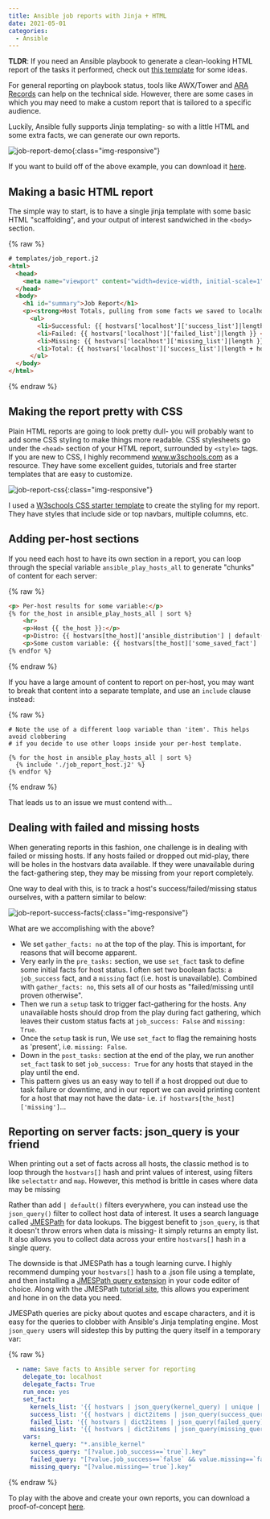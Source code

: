 ```yaml
---
title: Ansible job reports with Jinja + HTML
date: 2021-05-01
categories:
  - Ansible
---
```


**TLDR**: If you need an Ansible playbook to generate a clean-looking HTML report of the tasks it performed, check out [this template](https://github.com/jwkenney/ansible-job-report) for some ideas.

For general reporting on playbook status, tools like AWX/Tower and [ARA Records](https://ara.recordsansible.org/) can help on the technical side. However, there are some cases in which you may need to make a custom report that is tailored to a specific audience.

Luckily, Ansible fully supports Jinja templating- so with a little HTML and some extra facts, we can generate our own reports.

![job-report-demo](/assets/images/2021-05-01-html-reports-ansible.gif){:class="img-responsive"}

If you want to build off of the above example, you can download it [here](https://github.com/jwkenney/ansible-job-report).

## Making a basic HTML report

The simple way to start, is to have a single jinja template with some basic HTML "scaffolding", and your output of interest sandwiched in the `<body>` section. 

{% raw %}
```html
# templates/job_report.j2
<html>
  <head>
    <meta name="viewport" content="width=device-width, initial-scale=1">
  </head>
  <body>
    <h1 id="summary">Job Report</h1>
    <p><strong>Host Totals, pulling from some facts we saved to localhost:</strong></p>
      <ul>
        <li>Successful: {{ hostvars['localhost']['success_list']|length }} </li>
        <li>Failed: {{ hostvars['localhost']['failed_list']|length }} </li>
        <li>Missing: {{ hostvars['localhost']['missing_list']|length }} </li>
        <li>Total: {{ hostvars['localhost']['success_list']|length + hostvars['localhost']['failed_list']|length + hostvars['localhost']['missing_list']|length }}</li>
      </ul>
  </body>
</html>
```
{% endraw %}

## Making the report pretty with CSS

Plain HTML reports are going to look pretty dull- you will probably want to add some CSS styling to make things more readable. CSS stylesheets go under the `<head>` section of your HTML report, surrounded by `<style>` tags. If you are new to CSS, I highly recommend www.w3schools.com as a resource. They have some excellent guides, tutorials and free starter templates that are easy to customize.

![job-report-css](/assets/images/2021-05-01-html-reports-ansible-2.png){:class="img-responsive"}

I used a [W3schools CSS starter template](https://www.w3schools.com/css/css_templates.asp) to create the styling for my report. They have styles that include side or top navbars, multiple columns, etc.

## Adding per-host sections

If you need each host to have its own section in a report, you can loop through the special variable `ansible_play_hosts_all` to generate "chunks" of content for each server:

{% raw %}
```html
<p> Per-host results for some variable:</p>
{% for the_host in ansible_play_hosts_all | sort %}
    <hr>
    <p>Host {{ the_host }}:</p>
    <p>Distro: {{ hostvars[the_host]['ansible_distribution'] | default('unknown') }}</p>
    <p>Some custom variable: {{ hostvars[the_host]['some_saved_fact'] | default('unknown') }}</p>
{% endfor %}
```
{% endraw %}

If you have a large amount of content to report on per-host, you may want to break that content into a separate template, and use an `include` clause instead:

{% raw %}
```
# Note the use of a different loop variable than 'item'. This helps avoid clobbering
# if you decide to use other loops inside your per-host template.

{% for the_host in ansible_play_hosts_all | sort %}
  {% include './job_report_host.j2' %}
{% endfor %}

```
{% endraw %}

That leads us to an issue we must contend with...

## Dealing with failed and missing hosts

When generating reports in this fashion, one challenge is in dealing with failed or missing hosts. If any hosts failed or dropped out mid-play, there will be holes in the hostvars data available. If they were unavailable during the fact-gathering step, they may be missing from your report completely.

One way to deal with this, is to track a host's success/failed/missing status ourselves, with a pattern similar to below:

![job-report-success-facts](/assets/images/2021-05-01-html-reports-ansible-3.png){:class="img-responsive"}

What are we accomplishing with the above?

* We set `gather_facts: no` at the top of the play. This is important, for reasons that will become apparent.
* Very early in the `pre_tasks:` section, we use `set_fact` task to define some initial facts for host status. I often set two boolean facts: a `job_success` fact, and a `missing` fact (i.e. host is unavailable). Combined with `gather_facts: no`, this sets all of our hosts as "failed/missing until proven otherwise".
* Then we run a `setup` task to trigger fact-gathering for the hosts. Any unavailable hosts should drop from the play during fact gathering, which leaves their custom status facts at `job_success: False` and `missing: True`.
* Once the `setup` task is run, We use `set_fact` to flag the remaining hosts as 'present', i.e. `missing: False`.
* Down in the `post_tasks:` section at the end of the play, we run another `set_fact` task to set `job_success: True` for any hosts that stayed in the play until the end.
* This pattern gives us an easy way to tell if a host dropped out due to task failure or downtime, and in our report we can avoid printing content for a host that may not have the data- i.e. `if hostvars[the_host]['missing']`...

## Reporting on server facts: json_query is your friend

When printing out a set of facts across all hosts, the classic method is to loop through the `hostvars[]` hash and print values of interest, using filters like `selectattr` and `map`. However, this method is brittle in cases where data may be missing

Rather than add `| default()` filters everywhere, you can instead use the `json_query()` filter to collect host data of interest. It uses a search language called [JMESPath](https://jmespath.org/) for data lookups. The biggest benefit to `json_query`, is that it doesn't throw errors when data is missing- it simply returns an empty list. It also allows you to collect data across your entire `hostvars[]` hash in a single query.

The downside is that JMESPath has a tough learning curve. I highly recommend dumping your `hostvars[]` hash to a .json file using a template, and then installing a [JMESPath query extension](https://github.com/jmespath/jmespath.vscode) in your code editor of choice. Along with the JMESPath [tutorial site](https://jmespath.org/), this allows you experiment and hone in on the data you need.

JMESPath queries are picky about quotes and escape characters, and it is easy for the queries to clobber with Ansible's Jinja templating engine. Most `json_query `users will sidestep this by putting the query itself in a temporary var:

{% raw %}
```yaml
  - name: Save facts to Ansible server for reporting
    delegate_to: localhost
    delegate_facts: True
    run_once: yes
    set_fact:
      kernels_list: '{{ hostvars | json_query(kernel_query) | unique | sort }}'
      success_list: '{{ hostvars | dict2items | json_query(success_query) }}'
      failed_list: '{{ hostvars | dict2items | json_query(failed_query) }}'
      missing_list: '{{ hostvars | dict2items | json_query(missing_query) }}'
    vars:
      kernel_query: "*.ansible_kernel"
      success_query: "[?value.job_success==`true`].key"
      failed_query: "[?value.job_success==`false` && value.missing==`false`].key"
      missing_query: "[?value.missing==`true`].key"
```
{% endraw %}

To play with the above and create your own reports, you can download a proof-of-concept [here](https://github.com/jwkenney/ansible-job-report).